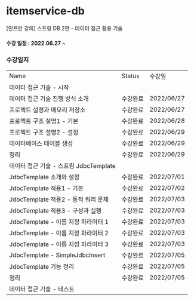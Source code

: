 # itemservice-db
[인프런 강의] 스프링 DB 2편 - 데이터 접근 활용 기술

#### 수강 일정 : 2022.06.27 ~

### 수강일지
| | | |
|-|-|-|
|Name|Status|수강일|
|데이터 접근 기술 - 시작| | |
|데이터 접근 기술 진행 방식 소개|수강완료|2022/06/27|
|프로젝트 설정과 메모리 저장소|수강완료|2022/06/27|
|프로젝트 구조 설명1 - 기본|수강완료|2022/06/28|
|프로젝트 구조 설명2 - 설정|수강완료|2022/06/29|
|데이터베이스 테이블 생성|수강완료|2022/06/29|
|정리|수강완료|2022/06/29|
|데이터 접근 기술 - 스프링 JdbcTemplate| | |
|JdbcTemplate 소개와 설정|수강완료|2022/07/01|
|JdbcTemplate 적용1 - 기본|수강완료|2022/07/02|
|JdbcTemplate 적용2 - 동적 쿼리 문제|수강완료|2022/07/03|
|JdbcTemplate 적용3 - 구성과 실행|수강완료|2022/07/03|
|JdbcTemplate - 이름 지정 파라미터 1|수강완료|2022/07/03|
|JdbcTemplate - 이름 지정 파라미터 2|수강완료|2022/07/03|
|JdbcTemplate - 이름 지정 파라미터 3|수강완료|2022/07/03|
|JdbcTemplate - SimpleJdbcInsert|수강완료|2022/07/05|
|JdbcTemplate 기능 정리|수강완료|2022/07/05|
|정리|수강완료|2022/07/05|
|데이터 접근 기술 - 테스트| | |